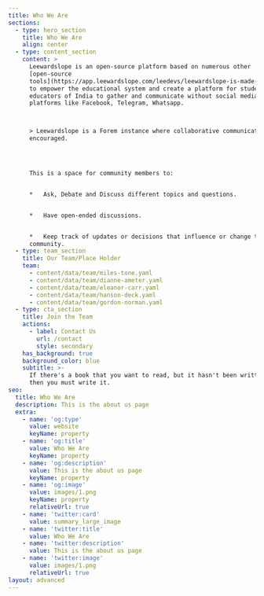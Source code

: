 ```yaml
---
title: Who We Are
sections:
  - type: hero_section
    title: Who We Are
    align: center
  - type: content_section
    content: >
      Leewardslope is an open-source platform based on numerous other
      [open-source
      tools](https://app.leewardslope.com/leedevs/leewardslope-is-made-up-of-4b84)
      to empower the educational system and create a platform for students and
      educators of India to gather and communicate without social media
      platforms like Facebook, Telegram, Whatsapp.



      > Leewardslope is a Forem instance where collaborative communication is
      encouraged.




      This is a space for community members to:


      *   Ask, Debate and Discuss different topics and questions.


      *   Have open-ended discussions.


      *   Keep track of updates or decisions that influence or change the
      community.
  - type: team_section
    title: Our Team/Place Holder
    team:
      - content/data/team/miles-tone.yaml
      - content/data/team/dianne-ameter.yaml
      - content/data/team/eleanor-carr.yaml
      - content/data/team/hanson-deck.yaml
      - content/data/team/gordon-norman.yaml
  - type: cta_section
    title: Join the Team
    actions:
      - label: Contact Us
        url: /contact
        style: secondary
    has_background: true
    background_color: blue
    subtitle: >-
      If there's a book that you want to read, but it hasn't been written yet,
      then you must write it.
seo:
  title: Who We Are
  description: This is the about us page
  extra:
    - name: 'og:type'
      value: website
      keyName: property
    - name: 'og:title'
      value: Who We Are
      keyName: property
    - name: 'og:description'
      value: This is the about us page
      keyName: property
    - name: 'og:image'
      value: images/1.png
      keyName: property
      relativeUrl: true
    - name: 'twitter:card'
      value: summary_large_image
    - name: 'twitter:title'
      value: Who We Are
    - name: 'twitter:description'
      value: This is the about us page
    - name: 'twitter:image'
      value: images/1.png
      relativeUrl: true
layout: advanced
---
```

